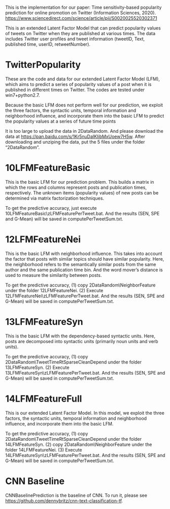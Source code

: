 

This is the implementation for our paper: Time sensitivity-based popularity prediction for online promotion on Twitter (Information Sciences, 2020).  https://www.sciencedirect.com/science/article/pii/S0020025520302371

This is an extended Latent Factor Model that can predict popularity values of tweets on Twitter when they are published at various times. The data includes Twitter user profiles and tweet information (tweetID, Text, published time, userID, retweetNumber).  



# TwitterPopularity

These are the code and data for our extended Latent Factor Model (LFM), which aims to predict a series of popularity values of a post when it is published in different times on Twitter. The codes are tested under win7+python2.7.

Because the basic LFM does not perform well for our prediction, we exploit the three factors, the syntactic units, temporal information and neighborhood influence, and incorporate them into the basic LFM to predict the popularity values at a series of future time points

It is too large to upload the data in 2DataRandom. And please download the data at https://pan.baidu.com/s/1Kr5nuDaIKIibMxUoew7H5w. After downloading and unziping the data,  put the 5 files under the folder “2DataRandom”. 

# 10LFMFeatureBasic

This is the basic LFM for our prediction problem. This builds a matrix in which the rows and columns represent posts and publication times, respectively. The unknown items (popularity values) of new posts can be determined via matrix factorization techniques.

To get the predictive accuracy, just execute 10LFMFeatureBasic\zLFMFeaturePerTweet.bat. And the results (SEN, SPE and G-Mean) will be saved in computePerTweetSum.txt.

# 12LFMFeatureNei

This is the basic LFM with neighborhood influence. This takes into account the factor that posts with similar topics should have similar popularity. Here, the neighborhood refers to the semantically similar posts from the same author and the same publication time bin. And the word mover’s distance is used to measure the similarity between posts.


To get the predictive accuracy, (1) copy 2DataRandom\NeighborFeature under the folder 12LFMFeatureNei. (2) Execute 12LFMFeatureNei\zLFMFeaturePerTweet.bat. And the results (SEN, SPE and G-Mean) will be saved in computePerTweetSum.txt.


# 13LFMFeatureSyn

This is the basic LFM with the dependency-based syntactic units. Here, posts are decomposed into syntactic units (primarily noun units and verb units).

To get the predictive accuracy, (1) copy 2DataRandom\TweetTimeRtSparseCleanDepend under the folder 13LFMFeatureSyn. (2)  Execute 13LFMFeatureSyn\zLFMFeaturePerTweet.bat. And the results (SEN, SPE and G-Mean) will be saved in computePerTweetSum.txt.


# 14LFMFeatureFull

This is our extended Latent Factor Model. In this model, we exploit the three factors, the syntactic units, temporal information and neighborhood influence, and incorporate them into the basic LFM.

To get the predictive accuracy, (1) copy 2DataRandom\TweetTimeRtSparseCleanDepend under the folder 14LFMFeatureSyn. (2) copy 2DataRandom\NeighborFeature under the folder 14LFMFeatureNei. (3)  Execute 14LFMFeatureSyn\zLFMFeaturePerTweet.bat. And the results (SEN, SPE and G-Mean) will be saved in computePerTweetSum.txt.


# CNN Baseline

CNNBaselinePrediction is the baseline of CNN. To run it, please see https://github.com/dennybritz/cnn-text-classification-tf.
